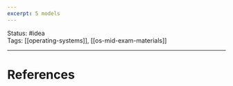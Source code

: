 ```yaml
---
excerpt: 5 models
---
```


Status: #idea  
Tags:  [[operating-systems]], [[os-mid-exam-materials]]

---
# References